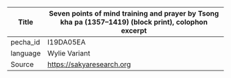 |Title | Seven points of mind training and prayer by Tsong kha pa (1357–1419) (block print), colophon excerpt 
| --- | --- 
|pecha_id | I19DA05EA
|language | Wylie Variant
|Source | https://sakyaresearch.org
